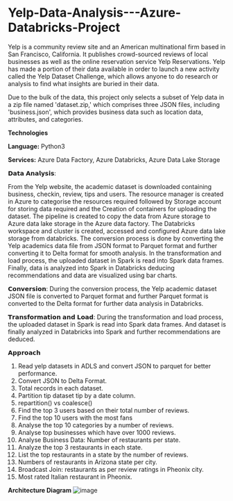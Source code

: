 # Yelp-Data-Analysis---Azure-Databricks-Project

Yelp is a community review site and an American multinational firm based in San Francisco, California. It publishes crowd-sourced reviews of local businesses as well as the online reservation service Yelp Reservations. Yelp has made a portion of their data available in order to launch a new activity called the Yelp Dataset Challenge, which allows anyone to do research or analysis to find what insights are buried in their data. 

Due to the bulk of the data, this project only selects a subset of Yelp data in a zip file named 'dataset.zip,' which comprises three JSON files, including 'business.json', which provides business data such as location data, attributes, and categories.

**Technologies**

**Language:** Python3

**Services:** Azure Data Factory, Azure Databricks, Azure Data Lake Storage


𝗗𝗮𝘁𝗮 𝗔𝗻𝗮𝗹𝘆𝘀𝗶𝘀:

From the Yelp website, the academic dataset is downloaded containing business, checkin, review, tips and users.
The resource manager is created in Azure to categorise the resources required followed by Storage account for storing data required and the Creation of containers for uploading the dataset.
The pipeline is created to copy the data from Azure storage to Azure data lake storage in the Azure data factory.
The Databricks workspace and cluster is created, accessed and configured Azure data lake storage from databricks.
The conversion process is done by converting the Yelp academics data file from JSON format to Parquet format and further converting it to Delta format for smooth analysis.
In the transformation and load process, the uploaded dataset in Spark is read into Spark data frames.
Finally, data is analyzed into Spark in Databricks deducing recommendations and data are visualized using bar charts.


𝗖𝗼𝗻𝘃𝗲𝗿𝘀𝗶𝗼𝗻: 
During the conversion process, the Yelp academic dataset JSON file is converted to Parquet format and further Parquet format is converted to the Delta format for further data analysis in Databricks.

𝗧𝗿𝗮𝗻𝘀𝗳𝗼𝗿𝗺𝗮𝘁𝗶𝗼𝗻 𝗮𝗻𝗱 𝗟𝗼𝗮𝗱: 
During the transformation and load process, the uploaded dataset in Spark is read into Spark data frames. And dataset is finally analyzed in Databricks into Spark and further recommendations are deduced.


𝗔𝗽𝗽𝗿𝗼𝗮𝗰𝗵

1) Read yelp datasets in ADLS and convert JSON to parquet for better performance.
2) Convert JSON to Delta Format.
3) Total records in each dataset.
4) Partition tip dataset tip by a date column.
5) repartition() vs coalesce()
6) Find the top 3 users based on their total number of reviews.
7) Find the top 10 users with the most fans
8) Analyse the top 10 categories by a number of reviews.
9) Analyse top businesses which have over 1000 reviews.
10) Analyse Business Data: Number of restaurants per state.
11) Analyze the top 3 restaurants in each state.
12) List the top restaurants in a state by the number of reviews.
13) Numbers of restaurants in Arizona state per city.
14) Broadcast Join: restaurants as per review ratings in Pheonix city.
15) Most rated Italian restaurant in Pheonix.

**Architecture Diagram**
![image](https://github.com/srijamannam/Yelp-Data-Analysis---Azure-Databricks-Project/assets/92010369/67396792-6f3e-4860-861d-2a3776a00b6e)
